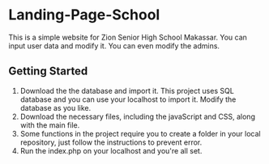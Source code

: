 # Landing-Page-School
This is a simple website for Zion Senior High School Makassar. You can input user data and modify it. You can even modify the admins.

## Getting Started
1. Download the the database and import it. This project uses SQL database and you can use your localhost to import it. Modify the database as you like.
2. Download the necessary files, including the javaScript and CSS, along with the main file.
3. Some functions in the project require you to create a folder in your local repository, just follow the instructions to prevent error.
4. Run the index.php on your localhost and you're all set.

